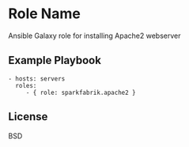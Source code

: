 Role Name
=========

Ansible Galaxy role for installing Apache2 webserver

Example Playbook
----------------

    - hosts: servers
      roles:
         - { role: sparkfabrik.apache2 }

License
-------

BSD
